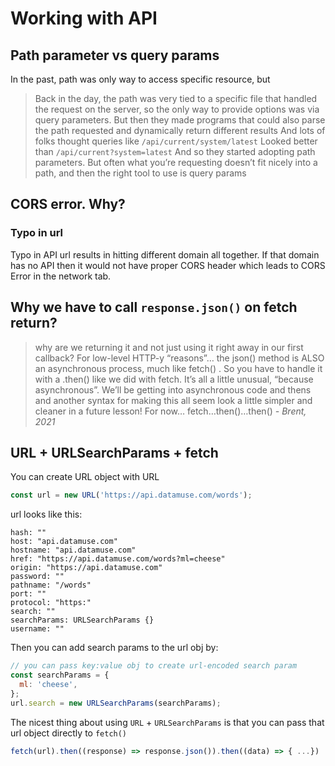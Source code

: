 # Working with API

## Path parameter vs query params

In the past, path was only way to access specific resource, but

> Back in the day, the path was very tied to a specific file that handled the request on the server, so the only way to provide options was via query parameters. But then they made programs that could also parse the path requested and dynamically return different results And lots of folks thought queries like `/api/current/system/latest` Looked better than `/api/current?system=latest` And so they started adopting path parameters. But often what you’re requesting doesn’t fit nicely into a path, and then the right tool to use is query params

## CORS error. Why?

### Typo in url

Typo in API url results in hitting different domain all together. If that domain has no API then it would not have proper CORS header which leads to CORS Error in the network tab.

## Why we have to call `response.json()` on fetch return?

> why are we returning it and not just using it right away in our first callback? For low-level HTTP-y “reasons”… the json() method is ALSO an asynchronous process, much like fetch() . So you have to handle it with a .then() like we did with fetch. It’s all a little unusual, “because asynchronous”. We’ll be getting into asynchronous code and thens and another syntax for making this all seem look a little simpler and cleaner in a future lesson! For now… fetch…then()…then() _- Brent, 2021_

## URL + URLSearchParams + fetch

You can create URL object with URL

```js
const url = new URL('https://api.datamuse.com/words');
```

url looks like this:

```
hash: ""
host: "api.datamuse.com"
hostname: "api.datamuse.com"
href: "https://api.datamuse.com/words?ml=cheese"
origin: "https://api.datamuse.com"
password: ""
pathname: "/words"
port: ""
protocol: "https:"
search: ""
searchParams: URLSearchParams {}
username: ""
```

Then you can add search params to the url obj by:

```js
// you can pass key:value obj to create url-encoded search param
const searchParams = {
  ml: 'cheese',
};
url.search = new URLSearchParams(searchParams);
```

The nicest thing about using `URL` + `URLSearchParams` is that you can pass that url object directly to `fetch()`

```js
fetch(url).then((response) => response.json()).then((data) => { ...})
```
